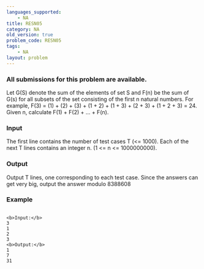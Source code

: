 ```yaml
---
languages_supported:
    - NA
title: RESN05
category: NA
old_version: true
problem_code: RESN05
tags:
    - NA
layout: problem
---
```

###  All submissions for this problem are available. 

Let G(S) denote the sum of the elements of set S and F(n) be the sum of G(s) for all subsets of the set consisting of the first n natural numbers. For example, F(3) = (1) + (2) + (3) + (1 + 2) + (1 + 3) + (2 + 3) + (1 + 2 + 3) = 24. Given n, calculate F(1) + F(2) + ... + F(n).

### Input

The first line contains the number of test cases T (<= 1000). Each of the next T lines contains an integer n. (1 <= n <= 1000000000).

### Output

Output T lines, one corresponding to each test case. Since the answers can get very big, output the answer modulo 8388608

### Example

```

<b>Input:</b>
3
1
2
3
<b>Output:</b>
1
7
31

```